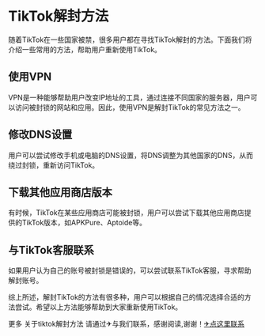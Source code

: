 # TikTok解封方法

随着TikTok在一些国家被禁，很多用户都在寻找TikTok解封的方法。下面我们将介绍一些常用的方法，帮助用户重新使用TikTok。

## 使用VPN

VPN是一种能够帮助用户改变IP地址的工具，通过连接不同国家的服务器，用户可以访问被封锁的网站和应用。因此，使用VPN是解封TikTok的常见方法之一。

## 修改DNS设置

用户可以尝试修改手机或电脑的DNS设置，将DNS调整为其他国家的DNS，从而绕过封锁，重新访问TikTok。

## 下载其他应用商店版本

有时候，TikTok在某些应用商店可能被封锁，用户可以尝试下载其他应用商店提供的TikTok版本，如APKPure、Aptoide等。

## 与TikTok客服联系

如果用户认为自己的账号被封锁是错误的，可以尝试联系TikTok客服，寻求帮助解封账号。

综上所述，解封TikTok的方法有很多种，用户可以根据自己的情况选择合适的方法尝试。希望以上方法能够帮助到大家重新使用TikTok。

更多 关于tiktok解封方法 请通过✈与我们联系，感谢阅读,谢谢！[✈点这里联系](https://ads.k02.cc)